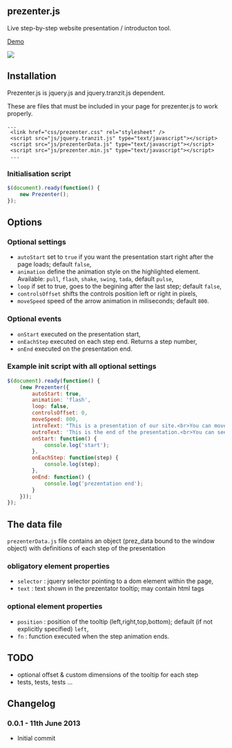 ## prezenter.js
Live step-by-step website presentation / introducton tool.

[Demo](http://baniol.github.io/prezenter.js)

<img src="http://baniol.github.io/prezenter.js/example/images/prezenter.png" />

## Installation

Prezenter.js is jquery.js and jquery.tranzit.js dependent.

These are files that must be included in your page for prezenter.js to work properly.

```
...
 <link href="css/prezenter.css" rel="stylesheet" />
 <script src="js/jquery.tranzit.js" type="text/javascript"></script>
 <script src="js/prezenterData.js" type="text/javascript"></script>
 <script src="js/prezenter.min.js" type="text/javascript"></script>
 ...
```

### Initialisation script

```javascript
$(document).ready(function() {
	new Prezenter();
});
```

## Options

### Optional settings

* `autoStart` set to `true` if you want the presentation start right after the page loads; default `false`,
* `animation` define the animation style on the highlighted element. Available: `pull`, `flash`, `shake`, `swing`, `tada`, default `pulse`,
* `loop` if set to true, goes to the begining after the last step; default `false`,
* `controlsOffset` shifts the controls position left or right in pixels,
* `moveSpeed` speed of the arrow animation in miliseconds; default `800`.

### Optional events
* `onStart` executed on the presentation start,
* `onEachStep` executed on each step end. Returns a step number,
* `onEnd` executed on the presentation end.

### Example init script with all optional settings

```javascript
$(document).ready(function() {
	(new Prezenter({
		autoStart: true,
		animation: 'flash',
		loop: false,
		controlsOffset: 0,
		moveSpeed: 800,
		introText: "This is a presentation of our site.<br>You can move backwards and forwards using arrow keys.",
		outroText: 'This is the end of the presentation.<br>You can see it again by clicking the question mark at the top of the page.',
		onStart: function() {
			console.log('start');
		},
		onEachStep: function(step) {
			console.log(step);
		},
		onEnd: function() {
			console.log('prezentation end');
		}
	}));
});
```

## The data file

`prezenterData.js` file contains an object (prez_data bound to the window object) with definitions of each step of the presentation

### obligatory element properties

* `selector` : jquery selector pointing to a dom element within the page,
* `text` : text shown in the prezentator tooltip; may contain html tags

### optional element properties

* `position` : position of the tooltip (left,right,top,bottom); default (if not explicitly specified) `left`,
* `fn` : function executed when the step animation ends.

## TODO
* optional offset & custom dimensions of the tooltip for each step
* tests, tests, tests ...

## Changelog

### 0.0.1 - 11th June 2013

- Initial commit